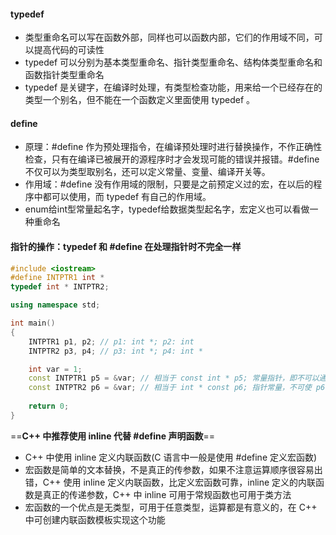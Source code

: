 #### typedef

* 类型重命名可以写在函数外部，同样也可以函数内部，它们的作用域不同，可以提高代码的可读性
* typedef 可以分别为基本类型重命名、指针类型重命名、结构体类型重命名和函数指针类型重命名
* typedef 是关键字，在编译时处理，有类型检查功能，用来给一个已经存在的类型一个别名，但不能在一个函数定义里面使用 typedef 。

#### define

* 原理：#define 作为预处理指令，在编译预处理时进行替换操作，不作正确性检查，只有在编译已被展开的源程序时才会发现可能的错误并报错。#define 不仅可以为类型取别名，还可以定义常量、变量、编译开关等。
* 作用域：#define 没有作用域的限制，只要是之前预定义过的宏，在以后的程序中都可以使用，而 typedef 有自己的作用域。
* enum给int型常量起名字，typedef给数据类型起名字，宏定义也可以看做一种重命名



#### 指针的操作：typedef 和 #define 在处理指针时不完全一样




```c++
#include <iostream>
#define INTPTR1 int *
typedef int * INTPTR2;

using namespace std;

int main()
{
    INTPTR1 p1, p2; // p1: int *; p2: int
    INTPTR2 p3, p4; // p3: int *; p4: int *

    int var = 1;
    const INTPTR1 p5 = &var; // 相当于 const int * p5; 常量指针，即不可以通过 p5 去修改 p5 指向的内容，但是 p5 可以指向其他内容。
    const INTPTR2 p6 = &var; // 相当于 int * const p6; 指针常量，不可使 p6 再指向其他内容。
    
    return 0;
}
```



==**C++ 中推荐使用 inline 代替 #define 声明函数**==

* C++ 中使用 inline 定义内联函数(C 语言中一般是使用 #define 定义宏函数)
* 宏函数是简单的文本替换，不是真正的传参数，如果不注意运算顺序很容易出错，C++ 使用 inline 定义内联函数，比定义宏函数可靠，inline 定义的内联函数是真正的传递参数，C++ 中 inline 可用于常规函数也可用于类方法
* 宏函数的一个优点是无类型，可用于任意类型，运算都是有意义的，在 C++ 中可创建内联函数模板实现这个功能